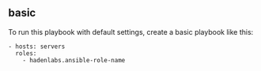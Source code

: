 <!-- Space: AnsibleRoleTemplate -->
<!-- Parent: Project -->
<!-- Title: Project Examples -->

<!-- Label: Examples -->
<!-- Include: docs/disclaimer.md -->
<!-- Include: ac:toc -->

## basic

To run this playbook with default settings, create a basic playbook like this:

```{.yaml}
- hosts: servers
  roles:
    - hadenlabs.ansible-role-name
```
